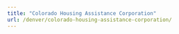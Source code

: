 ```yaml
---
title: "Colorado Housing Assistance Corporation"
url: /denver/colorado-housing-assistance-corporation/
---
```

